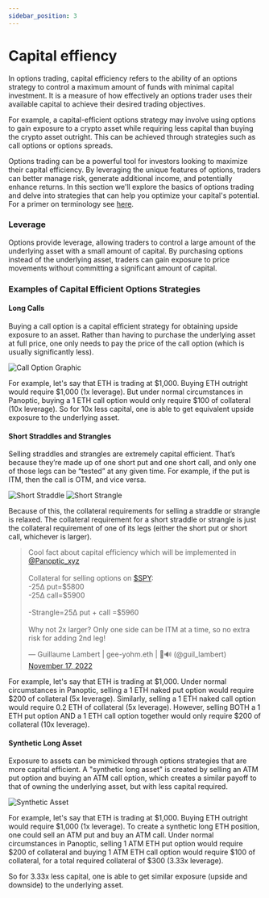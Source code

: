 ```yaml
---
sidebar_position: 3
---
```


# Capital effiency
In options trading, capital efficiency refers to the ability of an options strategy to control a maximum amount of funds with minimal capital investment. It is a measure of how effectively an options trader uses their available capital to achieve their desired trading objectives.

For example, a capital-efficient options strategy may involve using options to gain exposure to a crypto asset while requiring less capital than buying the crypto asset outright. This can be achieved through strategies such as call options or options spreads.

Options trading can be a powerful tool for investors looking to maximize their capital efficiency. By leveraging the unique features of options, traders can better manage risk, generate additional income, and potentially enhance returns. In this section we'll explore the basics of options trading and delve into strategies that can help you optimize your capital's potential.
For a primer on terminology see [here](/docs/terms/glossary.md).


### Leverage

Options provide leverage, allowing traders to control a large amount of the underlying asset with a small amount of capital. By purchasing options instead of the underlying asset, traders can gain exposure to price movements without committing a significant amount of capital.


### Examples of Capital Efficient Options Strategies

#### Long Calls
Buying a call option is a capital efficient strategy for obtaining upside exposure to an asset. Rather than having to purchase the underlying asset at full price, one only needs to pay the price of the call option (which is usually significantly less).

![Call Option Graphic](https://user-images.githubusercontent.com/62954565/228379525-d8fb6c35-e7bb-498d-87d5-3f1e4261f410.png)

For example, let's say that ETH is trading at $1,000. Buying ETH outright would require $1,000 (1x leverage). But under normal circumstances in Panoptic, buying a 1 ETH call option would only require $100 of collateral (10x leverage). So for 10x less capital, one is able to get equivalent upside exposure to the underlying asset.

#### Short Straddles and Strangles
Selling straddles and strangles are extremely capital efficient. That’s because they’re made up of one short put and one short call, and only one of those legs can be “tested” at any given time. For example, if the put is ITM, then the call is OTM, and vice versa.

![Short Straddle](https://user-images.githubusercontent.com/62954565/229919444-c4462fb3-baa0-4f8e-a69b-c5717c201b70.png)
![Short Strangle](https://user-images.githubusercontent.com/62954565/229919467-913b5321-3b09-4b73-bc4e-6aa3dd5113b1.png)

Because of this, the collateral requirements for selling a straddle or strangle is relaxed. The collateral requirement for a short straddle or strangle is just the collateral requirement of one of its legs (either the short put or short call, whichever is larger).

<blockquote class="twitter-tweet"><p lang="en" dir="ltr">Cool fact about capital efficiency which will be implemented in <a href="https://twitter.com/Panoptic_xyz?ref_src=twsrc%5Etfw">@Panoptic_xyz</a><br/><br/>Collateral for selling options on <a href="https://twitter.com/search?q=%24SPY&amp;src=ctag&amp;ref_src=twsrc%5Etfw">$SPY</a>: <br/>-25∆ put=$5800 <br/>-25∆ call=$5900<br/><br/>-Strangle=25∆ put + call =$5960<br/><br/>Why not 2x larger? Only one side can be ITM at a time, so no extra risk for adding 2nd leg!</p>&mdash; Guillaume Lambert | gee-yohm.eth | 🦇🔊 (@guil_lambert) <a href="https://twitter.com/guil_lambert/status/1593370796650545153?ref_src=twsrc%5Etfw">November 17, 2022</a></blockquote> <script async src="https://platform.twitter.com/widgets.js" charset="utf-8"></script>

For example, let's say that ETH is trading at $1,000. Under normal circumstances in Panoptic, selling a 1 ETH naked put option would require $200 of collateral (5x leverage). Similarly, selling a 1 ETH naked call option would require 0.2 ETH of collateral (5x leverage). However, selling BOTH a 1 ETH put option AND a 1 ETH call option together would only require $200 of collateral (10x leverage).

#### Synthetic Long Asset
Exposure to assets can be mimicked through options strategies that are more capital efficient. A "synthetic long asset" is created by selling an ATM put option and buying an ATM call option, which creates a similar payoff to that of owning the underlying asset, but with less capital required.

![Synthetic Asset](https://user-images.githubusercontent.com/62954565/229919542-ccc6dae8-602d-4a7e-a212-f2e0c268fa15.png)

For example, let's say that ETH is trading at $1,000. Buying ETH outright would require $1,000 (1x leverage). To create a synthetic long ETH position, one could sell an ATM put and buy an ATM call. Under normal circumstances in Panoptic, selling 1 ATM ETH put option would require $200 of collateral and buying 1 ATM ETH call option would require $100 of collateral, for a total required collateral of $300 (3.33x leverage).

So for 3.33x less capital, one is able to get similar exposure (upside and downside) to the underlying asset.
